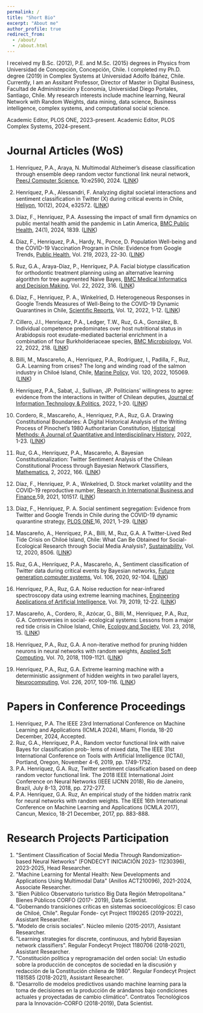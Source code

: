 ```yaml
---
permalink: /
title: "Short Bio"
excerpt: "About me"
author_profile: true
redirect_from: 
  - /about/
  - /about.html
---
```


I received my B.Sc. (2012), P.E. and M.Sc. (2015) degrees in Physics from Universidad de Concepción, Concepción, Chile. I completed my Ph.D. degree (2019) in Complex Systems at Universidad Adolfo Ibáñez, Chile. Currently, I am an Assitant Professor, Director of Master in Digital Business, Facultad de Administración y Economía, Universidad Diego Portales, Santiago, Chile. My research interests include machine learning, Neural Network with Random Weights, data mining, data science, Business intelligence, complex systems, and computational social science.

Academic Editor, PLOS ONE, 2023-present.
Academic Editor, PLOS Complex Systems, 2024-present.


Journal Articles (WoS)
======
1. Henríquez, P.A., Araya, N. Multimodal Alzheimer’s disease classification through ensemble deep random vector functional link neural network, [PeerJ Computer Science](https://peerj.com/computer-science/), 10:e2590, 2024.
([LINK](https://peerj.com/articles/cs-2590/))

1. Henríquez, P.A., Alessandri, F. Analyzing digital societal interactions and sentiment classification in
Twitter (X) during critical events in Chile, [Heliyon](https://www.sciencedirect.com/journal/heliyon), 10(12), 2024, e32572.
([LINK](https://www.sciencedirect.com/science/article/pii/S2405844024086031))

1. Díaz, F., Henríquez, P.A. Assessing the impact of small firm dynamics on public mental health amid
the pandemic in Latin America, [BMC Public Health](https://bmcpublichealth.biomedcentral.com/), 24(1), 2024, 1839.
([LINK](https://link.springer.com/article/10.1186/s12889-024-19341-9))

1. Díaz, F.,  Henríquez, P.A., Hardy, N., Ponce, D. Population Well-being and the COVID-19 Vaccination Program in Chile: Evidence from Google Trends, [Public Health](https://www.sciencedirect.com/journal/public-health), Vol. 219, 2023, 22-30.
([LINK](https://www.sciencedirect.com/science/article/pii/S0033350623000896))

1. Ruz, G.A., Araya-Díaz, P., Henríquez, P.A. Facial biotype classification for orthodontic treatment planning using an alternative learning algorithm for tree augmented Naive Bayes, [BMC Medical Informatics and Decision Making](https://bmcmedinformdecismak.biomedcentral.com/), Vol. 22, 2022, 316.
([LINK](https://bmcmedinformdecismak.biomedcentral.com/articles/10.1186/s12911-022-02062-7))

1. Díaz, F., Henríquez, P. A., Winkelried, D. Heterogeneous Responses in Google Trends Measures of Well-Being to the COVID-19 Dynamic Quarantines in Chile, [Scientific Reports](https://www.nature.com/srep/), Vol. 12, 2022, 1-12.
([LINK](https://link.springer.com/content/pdf/10.1038/s41598-022-18514-z.pdf))

1. Cillero, J.I., Henríquez, P.A., Ledger, T.W., Ruz, G.A., González, B. Individual competence predominates over host nutritional status in Arabidopsis root exudate-mediated bacterial enrichment in a combination of four Burkholderiaceae species, [BMC Microbiology](https://bmcmicrobiol.biomedcentral.com/), Vol. 22, 2022, 218.
([LINK](https://bmcmicrobiol.biomedcentral.com/articles/10.1186/s12866-022-02633-8))

1. Billi, M., Mascareño, A., Henríquez, P.A., Rodríguez, I., Padilla, F., Ruz, G.A. Learning from crises? The long and winding road of the salmon industry in Chiloé Island, Chile, [Marine Policy](https://www.sciencedirect.com/journal/marine-policy), Vol. 120, 2022, 105069.
([LINK](https://www.sciencedirect.com/science/article/abs/pii/S0308597X22001166))

1. Henríquez, P.A., Sabat, J., Sullivan, JP. Politicians’ willingness to agree: evidence from the interactions in twitter of Chilean deputies, [Journal of Information Technology & Politics](https://www.tandfonline.com/journals/witp20), 2022, 1-20.
([LINK](https://www.tandfonline.com/doi/abs/10.1080/19331681.2022.2056278))


2. Cordero, R., Mascareño, A., Henríquez, P.A., Ruz, G.A. Drawing Constitutional Boundaries: A Digital Historical Analysis of the Writing Process of Pinochet’s 1980 Authoritarian Constitution, [Historical Methods: A Journal of Quantitative and Interdisciplinary History](https://www.tandfonline.com/toc/vhim20/current), 2022, 1-23.
([LINK](https://www.tandfonline.com/doi/full/10.1080/01615440.2022.2065396?src=))


3. Ruz, G.A., Henríquez, P.A., Mascareño, A. Bayesian Constitutionalization: Twitter Sentiment Analysis of the Chilean Constitutional Process through Bayesian Network Classifiers, [Mathematics](https://www.mdpi.com/journal/mathematics), 2, 2022, 166.
([LINK](https://www.mdpi.com/2227-7390/10/2/166))


4. Díaz, F., Henríquez, P. A., Winkelried, D. Stock market volatility and the COVID-19 reproductive number, [Research in International Business and Finance](https://www.sciencedirect.com/journal/research-in-international-business-and-finance),59, 2021, 101517.
([LINK](https://www.sciencedirect.com/science/article/pii/S0275531921001380))
 
5. Díaz, F., Henríquez, P. A. Social sentiment segregation: Evidence from Twitter and Google Trends in Chile during the COVID-19 dynamic quarantine strategy, [PLOS ONE](https://journals.plos.org/plosone/),16, 2021, 1–29.
([LINK](https://journals.plos.org/plosone/article?id=10.1371/journal.pone.0254638))

6. Mascareño, A., Henríquez, P.A., Billi, M., Ruz, G.A. A Twitter-Lived Red Tide Crisis on Chiloé Island, Chile: What Can Be Obtained for Social-Ecological Research through Social Media Analysis?, [Sustainability](https://www.mdpi.com/journal/sustainability), Vol. 12, 2020, 8506.
([LINK](https://www.mdpi.com/2071-1050/12/20/8506))

7. Ruz, G.A., Henríquez, P.A., Mascareño, A., Sentiment classification of Twitter data during critical events by Bayesian networks, [Future generation computer systems](https://www.sciencedirect.com/journal/future-generation-computer-systems), Vol. 106, 2020, 92-104.
([LINK](https://www.sciencedirect.com/science/article/pii/S0167739X19303322))

8. Henríquez, P.A., Ruz, G.A. Noise reduction for near-infrared spectroscopy data using extreme learning machines, [Engineering Applications of Artificial Intelligence](https://www.sciencedirect.com/journal/engineering-applications-of-artificial-intelligence), Vol. 79, 2019, 12-22.
([LINK](https://www.sciencedirect.com/science/article/pii/S0952197618302562))

9. Mascareño, A., Cordero, R., Azócar, G., Billi, M., Henríquez, P.A., Ruz, G.A. Controversies in social- ecological systems: Lessons from a major red tide crisis in Chiloe Island, Chile, [Ecology and Society](https://www.ecologyandsociety.org/index.php), Vol. 23, 2018, 15.
([LINK](https://www.ecologyandsociety.org/vol23/iss4/art15/))

10. Henríquez, P.A., Ruz, G.A. A non-iterative method for pruning hidden neurons in neural networks with random weights, [Applied Soft Computing](https://www.sciencedirect.com/journal/applied-soft-computing), Vol. 70, 2018, 1109-1121.
([LINK](https://www.sciencedirect.com/science/article/pii/S1568494618301297))

11. Henríquez, P.A., Ruz, G.A. Extreme learning machine with a deterministic assignment of hidden weights in two parallel layers, [Neurocomputing](https://www.sciencedirect.com/journal/neurocomputing), Vol. 226, 2017, 109-116.
([LINK](https://www.sciencedirect.com/science/article/pii/S0925231216314412))


Papers in Conference Proceedings
======
1. Henríquez, P.A. The IEEE 23rd International Conference on Machine Learning and Applications (ICMLA 2024), Miami, Florida, 18-20 December, 2024, Accepted.
1. Ruz, G.A., Henríquez, P.A., Random vector functional link with naive Bayes for classification prob- lems of mixed data, The IEEE 31st International Conference on Tools with Artificial Intelligence (ICTAI), Portland, Oregon, November 4-6, 2019, pp. 1749-1752.
2. P.A. Henríquez, G.A. Ruz, Twitter sentiment classification based on deep random vector functional link. The 2018 IEEE International Joint Conference on Neural Networks (IEEE IJCNN 2018), Rio de Janeiro, Brazil, July 8-13, 2018, pp. 272-277.
3. P.A. Henríquez, G.A. Ruz, An empirical study of the hidden matrix rank for neural networks with random weights. The IEEE 16th International Conference on Machine Learning and Applications (ICMLA 2017), Cancun, Mexico, 18-21 December, 2017, pp. 883-888.



Research Projects Participation
=====
1. "Sentiment Classification of Social Media Through Randomization-based Neural Networks" (FONDECYT
INICIACIÓN 2023- 11230396), 2023-2025, Head Researcher.
1. "Machine Learning for Mental Health: New Developments and Applications Using Multimodal Data"
(Anillos ACT210096), 2021-2024, Associate Researcher.
2. "Bien Público Observatorio turístico Big Data Región Metropolitana." Bienes Públicos CORFO (2017-
2019), Data Scientist.
3. "Gobernando transiciones críticas en sistemas socioecológicos: El caso de Chiloé, Chile". Regular Fonde-
cyt Project 1190265 (2019-2022), Assistant Researcher.
4. "Modelo de crisis sociales". Núcleo milenio (2015-2017), Assistant Researcher.
5. "Learning strategies for discrete, continuous, and hybrid Bayesian network classifiers". Regular Fondecyt Project 1180706 (2018-2021), Assistant Researcher.
6. "Constitución política y reprogramación del orden social: Un estudio sobre la producción de conceptos de sociedad en la discusión y redacción de la Constitución chilena de 1980". Regular Fondecyt Project 1181585 (2018-2021), Assistant Researcher.
7. "Desarrollo de modelos predictivos usando machine learning para la toma de decisiones en la producción de arándanos bajo condiciones actuales y proyectadas de cambio climático". Contratos Tecnológicos para la Innovación-CORFO (2018-2019), Data Scientist.







